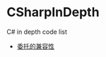 # CSharpInDepth
C# in depth code list

- [委托的兼容性](https://github.com/MingsonZheng/CSharpInDepth/blob/main/src/%E5%A7%94%E6%89%98%E7%9A%84%E5%85%BC%E5%AE%B9%E6%80%A7/Program.cs)
